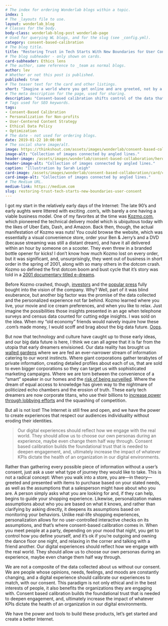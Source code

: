 ```yaml
---
# The index for ordering Wonderlab blogs within a topic.
index: 1
# The _layouts file to use.
layout: wonderlab_blog
# Classes for the body.
body-class: wonderlab-blog-post wonderlab-page
# Used for querying WL blogs, and for the slug (see _config.yml).
category: consent-based-calibration
# The blog title.
title: "Restoring Trust in Tech Starts With New Boundaries for User Consent"
# The blog subheader - only shown on cards.
card-subheader: Ethics lens
# The author, same reference to _team as normal blogs.
author: lev
# Whether or not this post is published.
published: true
# The teaser text for the card and other listings.
short: "Imagine a world where you get online and are greeted, not by a now ubiquitous banner asking you to consent to allowing your cookies to be tracked, but by a clear and visually dynamic set of options, each one offering a different website browsing experience."
# The meta description for the page, used for sharing.
description: "Consent-based calibration shifts control of the data that defines who we are online back to users."
# Tags used for SEO keywords.
tags:
- Consent-Based Calibration
- Personalization for Non-profits
- User-Centered Content Strategy
- Ethical Data Policy
- Optimization
# The date - not used for ordering blogs.
date: 2019-01-22 10:00:00
# The social share image/alt.
image: https://thinkshout.com/assets/images/wonderlab/consent-based-collaboration/card/cbc-ethics-card.jpg
image-alt: "Collection of images connected by angled lines."
header-image: /assets/images/wonderlab/consent-based-collaboration/hero/cbc-ethics.jpg
header-image-alt: "Collection of images connected by angled lines."
caption: "Illustration by Sarah Leigh"
card-image: /assets/images/wonderlab/consent-based-collaboration/card/cbc-ethics-card.jpg
card-image-alt: "Collection of images connected by angled lines."
# The Medium URL.
medium-link: https://medium.com
slug: restoring-trust-tech-starts-new-boundaries-user-consent
---
```


I got my start in the relatively early days of the Internet: The late 90’s and early aughts were littered with exciting .com’s, with barely a one having a viable business model. One of my favorites at the time was [Kozmo.com](https://en.wikipedia.org/wiki/Kozmo.com), which pioneered the technical delivery model which is ubiquitous today with the likes of Uber Eats, Dash, and Amazon. Back then, though, the actual manifestation of Kozmo was nuts! You could browse the website, which was essentially a visual convenience store, order your Ben & Jerry’s and a DVD (because streaming was still a distant dream), and have it all delivered within an hour by someone on a scooter. They even threw in a branded bottle opener for kicks! I don’t know how much Kozmo lost on every order, but it was significant, and, unsurprisingly, they went out of business in short order in the spring of 2001, along with so many others in the dotcom crash. Kozmo so defined the first dotcom boom and bust cycle that it’s story was told in a [2001 documentary titled e-dreams](https://www.imdb.com/title/tt0262021/).

Before Kozmo crashed, though, [investors](https://www.nytimes.com/2000/03/21/business/company-news-amazoncom-invests-60-million-in-kozmocom.html) and the [popular press](https://www.wired.com/2000/02/kozmos-high-hopes/) fully bought into the vision of the company. Why? Well, part of it was blind exuberance, but another big factor was the promise of the data collected and the personalized experience not far behind. Kozmo learned where you live, your movie and ice cream preferences, and when you like to relax. Just imagine the possibilities those insights presented in an age when telephone surveys and census data counted for cutting edge insights. I was sold on the idea. When my “old economy” friends would naively inquire how these .com’s made money, I would scoff and brag about the big data future. [Oops](https://www.bloomberg.com/news/articles/2001-04-15/what-led-to-kozmos-final-delivery).

But now that technology and culture have caught up to those early ideas, and our big data future is here, I think we can all agree that it is far from the utopia that early dreamers envisioned. Our data reality has brought us [walled gardens](https://www.fastcompany.com/3015418/from-inside-walled-gardens-social-networks-are-suffocating-the-internet-as-we-know-it) where we are fed an ever-narrower stream of information catering to our worst instincts. Where giant corporations gather terabytes of private information, creating detailed profiles about each of us, that are sold to even bigger corporations so they can target us with sophisticated marketing campaigns. Where we are torn between the convenience of a “smart” speaker in our homes and the [risk of being surveilled](https://www.theguardian.com/technology/2019/oct/09/alexa-are-you-invading-my-privacy-the-dark-side-of-our-voice-assistants). Where the dream of equal access to knowledge has given way to the nightmare of politicized echo chambers and the erosion of truth. These early tech dreamers are now corporate titans, who use their billions to [increase power through lobbying efforts](https://www.nytimes.com/2019/06/05/us/politics/amazon-apple-facebook-google-lobbying.html) and the squashing of competition.

But all is not lost! The Internet _is_ still free and open, and we have the power to create experiences that respect our audiences individuality without eroding their identities.

>Our digital experiences should reflect how we engage with the real world. They should allow us to choose our own personas during an experience, maybe even change them half way through. Consent based calibration builds the foundational trust that is needed to deepen engagement, and, ultimately increase the impact of whatever KPIs dictate the health of an organization in our digital environments.

Rather than gathering every possible piece of information without a user’s consent, just ask a user what type of journey they would like to take. This is not a radical concept: When you walk into a store, you are—in theory—greeted and presented with items to purchase based on your stated needs, as well as the assumptions that a salesperson might have about who you are. A person simply asks what you are looking for and, if they can help, begins to guide your shopping experience. Likewise, personalization makes assumptions about who you are based on what it knows, and rather than clarifying by asking directly, it deepens its assumptions based on monitoring your behaviors. Unlike real-life shopping experiences, personalization allows for no user-controlled interactive checks on its assumptions, and that’s where consent-based calibration comes in.
When you meet people at a party, depending on your mood that night, you get to control how you define yourself, and it’s ok if you’re outgoing and owning the dance floor one night, and relaxing in the corner and talking with a friend another. Our digital experiences should reflect how we engage with the real world. They should allow us to choose our own personas during an experience, maybe even change them half way through.

We are not a composite of the data collected about us without our consent. We are people whose opinions, needs, feelings, and moods are constantly changing, and a digital experience should calibrate our experiences to match, with our consent. This paradigm is not only ethical and in the best interests of people, it also benefits the organizations they are engaging with. Consent based calibration builds the foundational trust that is needed to deepen engagement, and, ultimately increase the impact of whatever KPIs dictate the health of an organization in our digital environments.

We have the power and tools to build these products, let’s get started and create a better Internet.
